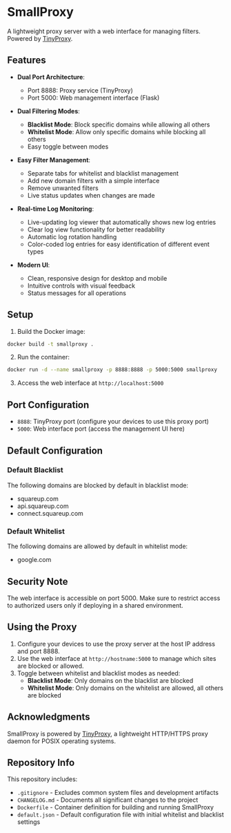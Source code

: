 # SmallProxy

A lightweight proxy server with a web interface for managing filters. Powered by [TinyProxy](https://tinyproxy.github.io/).

## Features

- **Dual Port Architecture**:
  - Port 8888: Proxy service (TinyProxy)
  - Port 5000: Web management interface (Flask)

- **Dual Filtering Modes**:
  - **Blacklist Mode**: Block specific domains while allowing all others
  - **Whitelist Mode**: Allow only specific domains while blocking all others
  - Easy toggle between modes

- **Easy Filter Management**:
  - Separate tabs for whitelist and blacklist management
  - Add new domain filters with a simple interface
  - Remove unwanted filters
  - Live status updates when changes are made
  
- **Real-time Log Monitoring**:
  - Live-updating log viewer that automatically shows new log entries
  - Clear log view functionality for better readability
  - Automatic log rotation handling
  - Color-coded log entries for easy identification of different event types

- **Modern UI**:
  - Clean, responsive design for desktop and mobile
  - Intuitive controls with visual feedback
  - Status messages for all operations

## Setup

1. Build the Docker image:
```bash
docker build -t smallproxy .
```

2. Run the container:
```bash
docker run -d --name smallproxy -p 8888:8888 -p 5000:5000 smallproxy
```

3. Access the web interface at `http://localhost:5000`

## Port Configuration

- `8888`: TinyProxy port (configure your devices to use this proxy port)
- `5000`: Web interface port (access the management UI here)

## Default Configuration

### Default Blacklist
The following domains are blocked by default in blacklist mode:
- squareup.com
- api.squareup.com
- connect.squareup.com

### Default Whitelist
The following domains are allowed by default in whitelist mode:
- google.com

## Security Note

The web interface is accessible on port 5000. Make sure to restrict access to authorized users only if deploying in a shared environment.

## Using the Proxy

1. Configure your devices to use the proxy server at the host IP address and port 8888.
2. Use the web interface at `http://hostname:5000` to manage which sites are blocked or allowed.
3. Toggle between whitelist and blacklist modes as needed:
   - **Blacklist Mode**: Only domains on the blacklist are blocked
   - **Whitelist Mode**: Only domains on the whitelist are allowed, all others are blocked

## Acknowledgments

SmallProxy is powered by [TinyProxy](https://tinyproxy.github.io/), a lightweight HTTP/HTTPS proxy daemon for POSIX operating systems.

## Repository Info

This repository includes:
- `.gitignore` - Excludes common system files and development artifacts
- `CHANGELOG.md` - Documents all significant changes to the project
- `Dockerfile` - Container definition for building and running SmallProxy
- `default.json` - Default configuration file with initial whitelist and blacklist settings
